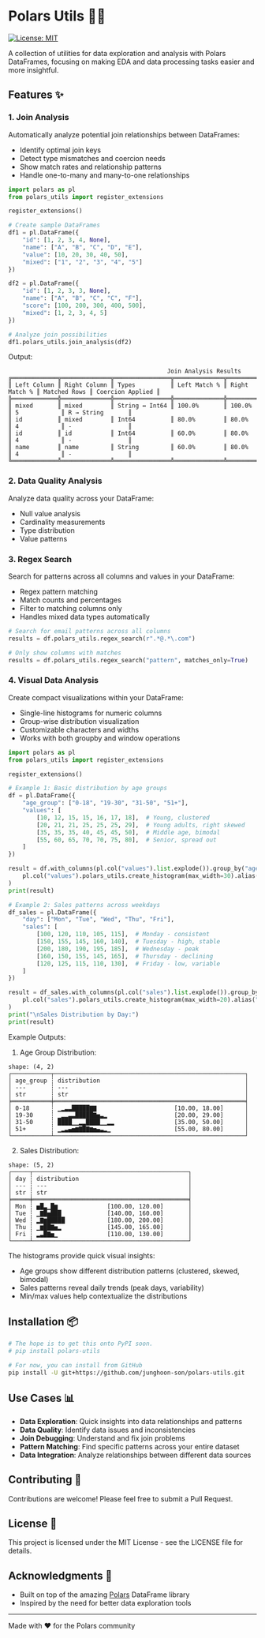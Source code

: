 # Polars Utils 🐻‍❄️

[![License: MIT](https://img.shields.io/badge/License-MIT-yellow.svg)](https://opensource.org/licenses/MIT)

A collection of utilities for data exploration and analysis with Polars DataFrames, focusing on making EDA and data processing tasks easier and more insightful.

## Features ✨

### 1. Join Analysis
Automatically analyze potential join relationships between DataFrames:
- Identify optimal join keys
- Detect type mismatches and coercion needs
- Show match rates and relationship patterns
- Handle one-to-many and many-to-one relationships

```python
import polars as pl
from polars_utils import register_extensions

register_extensions()

# Create sample DataFrames
df1 = pl.DataFrame({
    "id": [1, 2, 3, 4, None],
    "name": ["A", "B", "C", "D", "E"],
    "value": [10, 20, 30, 40, 50],
    "mixed": ["1", "2", "3", "4", "5"]
})

df2 = pl.DataFrame({
    "id": [1, 2, 3, 3, None],
    "name": ["A", "B", "C", "C", "F"],
    "score": [100, 200, 300, 400, 500],
    "mixed": [1, 2, 3, 4, 5]
})

# Analyze join possibilities
df1.polars_utils.join_analysis(df2)
```

Output:
```
                                             Join Analysis Results                                              
╔═════════════╦══════════════╦════════════════╦══════════════╦═══════════════╦══════════════╦══════════════════╗
║ Left Column ║ Right Column ║ Types          ║ Left Match % ║ Right Match % ║ Matched Rows ║ Coercion Applied ║
╠═════════════╬══════════════╬════════════════╬══════════════╬═══════════════╬══════════════╬══════════════════╣
║ mixed       ║ mixed        ║ String ↔ Int64 ║ 100.0%       ║ 100.0%        ║ 5            ║ R → String       ║
║ id          ║ mixed        ║ Int64          ║ 80.0%        ║ 80.0%         ║ 4            ║ -                ║
║ id          ║ id           ║ Int64          ║ 60.0%        ║ 80.0%         ║ 4            ║ -                ║
║ name        ║ name         ║ String         ║ 60.0%        ║ 80.0%         ║ 4            ║ -                ║
╚═════════════╩══════════════╩════════════════╩══════════════╩═══════════════╩══════════════╩══════════════════╝
```

### 2. Data Quality Analysis
Analyze data quality across your DataFrame:
- Null value analysis
- Cardinality measurements
- Type distribution
- Value patterns

### 3. Regex Search
Search for patterns across all columns and values in your DataFrame:
- Regex pattern matching
- Match counts and percentages
- Filter to matching columns only
- Handles mixed data types automatically

```python
# Search for email patterns across all columns
results = df.polars_utils.regex_search(r".*@.*\.com")

# Only show columns with matches
results = df.polars_utils.regex_search("pattern", matches_only=True)
```

### 4. Visual Data Analysis
Create compact visualizations within your DataFrame:
- Single-line histograms for numeric columns
- Group-wise distribution visualization
- Customizable characters and widths
- Works with both groupby and window operations

```python
import polars as pl
from polars_utils import register_extensions

register_extensions()

# Example 1: Basic distribution by age groups
df = pl.DataFrame({
    "age_group": ["0-18", "19-30", "31-50", "51+"],
    "values": [
        [10, 12, 15, 15, 16, 17, 18],  # Young, clustered
        [20, 21, 21, 25, 25, 25, 29],  # Young adults, right skewed
        [35, 35, 35, 40, 45, 45, 50],  # Middle age, bimodal
        [55, 60, 65, 70, 70, 75, 80],  # Senior, spread out
    ]
})

result = df.with_columns(pl.col("values").list.explode()).group_by("age_group").agg(
    pl.col("values").polars_utils.create_histogram(max_width=30).alias("distribution")
)
print(result)

# Example 2: Sales patterns across weekdays
df_sales = pl.DataFrame({
    "day": ["Mon", "Tue", "Wed", "Thu", "Fri"],
    "sales": [
        [100, 120, 110, 105, 115],  # Monday - consistent
        [150, 155, 145, 160, 140],  # Tuesday - high, stable
        [200, 180, 190, 195, 185],  # Wednesday - peak
        [160, 150, 155, 145, 165],  # Thursday - declining
        [120, 125, 115, 110, 130],  # Friday - low, variable
    ]
})

result = df_sales.with_columns(pl.col("sales").list.explode()).group_by("day").agg(
    pl.col("sales").polars_utils.create_histogram(max_width=20).alias("distribution")
)
print("\nSales Distribution by Day:")
print(result)
```

Example Outputs:

1. Age Group Distribution:
```
shape: (4, 2)
┌───────────┬──────────────────────────────────────────────────────┐
│ age_group ┆ distribution                                         │
│ ---       ┆ ---                                                  │
│ str       ┆ str                                                  │
╞═══════════╪══════════════════════════════════════════════════════╡
│ 0-18      ┆ ▁▂▃▃█████▇▇                      [10.00, 18.00]      │
│ 19-30     ┆ ▁▂▂▃▃█████▇▅▃▂                   [20.00, 29.00]      │
│ 31-50     ┆ ████▁▁▂▂████▁▁▂▂                 [35.00, 50.00]      │
│ 51+       ┆ ▁▂▃▄▅▆▇█▇▆▅▄▃▂▁                  [55.00, 80.00]      │
└───────────┴──────────────────────────────────────────────────────┘
```

2. Sales Distribution:
```
shape: (5, 2)
┌─────┬────────────────────────────────────────────┐
│ day ┆ distribution                               │
│ --- ┆ ---                                        │
│ str ┆ str                                        │
╞═════╪════════════════════════════════════════════╡
│ Mon ┆ ▅█▃▁█▆              [100.00, 120.00]       │
│ Tue ┆ ▁▇█▅███             [140.00, 160.00]       │
│ Wed ┆ ▂▇▆█████            [180.00, 200.00]       │
│ Thu ┆ ▁▆██▇▅▂             [145.00, 165.00]       │
│ Fri ┆ ▂▃█▇▅▁              [110.00, 130.00]       │
└─────┴────────────────────────────────────────────┘
```

The histograms provide quick visual insights:
- Age groups show different distribution patterns (clustered, skewed, bimodal)
- Sales patterns reveal daily trends (peak days, variability)
- Min/max values help contextualize the distributions

## Installation 📦

```bash
# The hope is to get this onto PyPI soon.
# pip install polars-utils

# For now, you can install from GitHub
pip install -U git+https://github.com/junghoon-son/polars-utils.git
```

## Use Cases 📊

- **Data Exploration**: Quick insights into data relationships and patterns
- **Data Quality**: Identify data issues and inconsistencies
- **Join Debugging**: Understand and fix join problems
- **Pattern Matching**: Find specific patterns across your entire dataset
- **Data Integration**: Analyze relationships between different data sources

## Contributing 🤝

Contributions are welcome! Please feel free to submit a Pull Request.

## License 📄

This project is licensed under the MIT License - see the LICENSE file for details.

## Acknowledgments 🙏

- Built on top of the amazing [Polars](https://github.com/pola-rs/polars) DataFrame library
- Inspired by the need for better data exploration tools

---
Made with ❤️ for the Polars community

